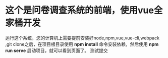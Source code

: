 # 这个是问卷调查系统的前端，使用vue全家桶开发

运行这个系统，您的计算机上需要提前安装好node,npm,vue,vue-cli,webpack
,git clone之后，在项目根目录使用 **npm install** 命令安装依赖，然后使用
**npm run serve** 启动项目，就可以看到页面了。
测试提交

